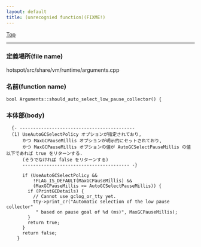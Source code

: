 ```yaml
---
layout: default
title: (unrecognied function)(FIXME!)
---
```

[Top](../index.html)

--- 
### 定義場所(file name)
hotspot/src/share/vm/runtime/arguments.cpp

### 名前(function name)
```
bool Arguments::should_auto_select_low_pause_collector() {
```

### 本体部(body)
```
  {- -------------------------------------------
  (1) UseAutoGCSelectPolicy オプションが指定されており, 
      かつ MaxGCPauseMillis オプションが明示的にセットされており, 
      かつ MaxGCPauseMillis オプションの値が AutoGCSelectPauseMillis の値以下であれば true をリターンする.
      (そうでなければ false をリターンする)
      ---------------------------------------- -}

	  if (UseAutoGCSelectPolicy &&
	      !FLAG_IS_DEFAULT(MaxGCPauseMillis) &&
	      (MaxGCPauseMillis <= AutoGCSelectPauseMillis)) {
	    if (PrintGCDetails) {
	      // Cannot use gclog_or_tty yet.
	      tty->print_cr("Automatic selection of the low pause collector"
	       " based on pause goal of %d (ms)", MaxGCPauseMillis);
	    }
	    return true;
	  }
	  return false;
	}
	
```


